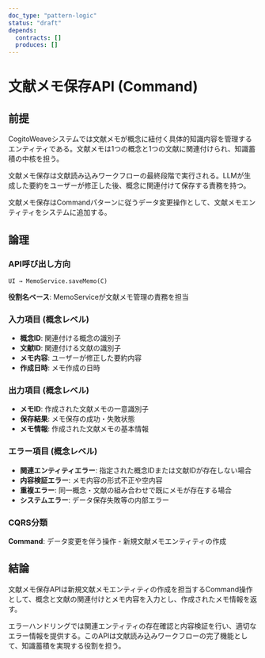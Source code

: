 ```yaml
---
doc_type: "pattern-logic"
status: "draft"
depends:
  contracts: []
  produces: []
---
```


# 文献メモ保存API (Command)

## 前提

CogitoWeaveシステムでは文献メモが概念に紐付く具体的知識内容を管理するエンティティである。文献メモは1つの概念と1つの文献に関連付けられ、知識蓄積の中核を担う。

文献メモ保存は文献読み込みワークフローの最終段階で実行される。LLMが生成した要約をユーザーが修正した後、概念に関連付けて保存する責務を持つ。

文献メモ保存はCommandパターンに従うデータ変更操作として、文献メモエンティティをシステムに追加する。

## 論理

### API呼び出し方向

```text
UI → MemoService.saveMemo(C)
```

**役割名ベース**: MemoServiceが文献メモ管理の責務を担当

### 入力項目 (概念レベル)

- **概念ID**: 関連付ける概念の識別子
- **文献ID**: 関連付ける文献の識別子
- **メモ内容**: ユーザーが修正した要約内容
- **作成日時**: メモ作成の日時

### 出力項目 (概念レベル)

- **メモID**: 作成された文献メモの一意識別子
- **保存結果**: メモ保存の成功・失敗状態
- **メモ情報**: 作成された文献メモの基本情報

### エラー項目 (概念レベル)

- **関連エンティティエラー**: 指定された概念IDまたは文献IDが存在しない場合
- **内容検証エラー**: メモ内容の形式不正や空内容
- **重複エラー**: 同一概念・文献の組み合わせで既にメモが存在する場合
- **システムエラー**: データ保存失敗等の内部エラー

### CQRS分類

**Command**: データ変更を伴う操作 - 新規文献メモエンティティの作成

## 結論

文献メモ保存APIは新規文献メモエンティティの作成を担当するCommand操作として、概念と文献の関連付けとメモ内容を入力とし、作成されたメモ情報を返す。

エラーハンドリングでは関連エンティティの存在確認と内容検証を行い、適切なエラー情報を提供する。このAPIは文献読み込みワークフローの完了機能として、知識蓄積を実現する役割を担う。
